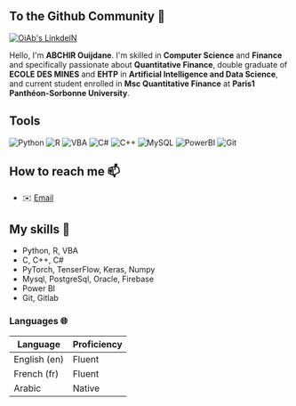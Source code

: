 ## To the Github Community 👋



<p>
  <a href="https://www.linkedin.com/in/ouijdane-abchir-439947171" target="_blank"><img alt="OiAb's LinkdeIN" src="https://img.shields.io/badge/linkedin-%230077B5.svg?&style=for-the-badge&logo=linkedin&logoColor=white" /></a>
</p>




Hello, I'm **ABCHIR Ouijdane**. I'm skilled in **Computer Science** and **Finance** and specifically passionate about **Quantitative Finance**, double graduate of **ECOLE DES MINES** and **EHTP** in **Artificial Intelligence and Data Science**, and current student enrolled in **Msc Quantitative Finance** at **Paris1 Panthéon-Sorbonne University**.


  ## Tools 
![Python](https://img.shields.io/badge/-Python-black?style=flat-square&logo=Python) 
![R](https://img.shields.io/badge/-R-black?style=flat-square&logo=R) 
![VBA](https://img.shields.io/badge/-VBA-black?style=flat-square&logo=VBA) 
![C#](https://img.shields.io/badge/-Csharp-black?style=flat-square&logo=Csharp) 
![C++](https://img.shields.io/badge/-C++-00599C?style=flat-square&logo=c++)
![MySQL](https://img.shields.io/badge/-MYSQL-black?style=flat-square&logo=mysql)
![PowerBI](https://img.shields.io/badge/-powerbi-black?style=flat-square&logo=PowerBI)
![Git](https://img.shields.io/badge/-Git-black?style=flat-square&logo=git)


##  How to reach me 📫
 * ✉️  [Email](ouijdaneabchir@gmail.com)



<!--code><img height="20" src="https://raw.githubusercontent.com/github/explore/80688e429a7d4ef2fca1e82350fe8e3517d3494d/topics/javascript/javascript.png"></code>
<code><img height="20" src="https://raw.githubusercontent.com/github/explore/80688e429a7d4ef2fca1e82350fe8e3517d3494d/topics/vue/vue.png"></code>
<code><img height="20" src="https://raw.githubusercontent.com/github/explore/80688e429a7d4ef2fca1e82350fe8e3517d3494d/topics/react/react.png"></code>
<code><img height="20" src="https://raw.githubusercontent.com/github/explore/80688e429a7d4ef2fca1e82350fe8e3517d3494d/topics/nodejs/nodejs.png"></code>
<code><img height="20" src="https://raw.githubusercontent.com/github/explore/80688e429a7d4ef2fca1e82350fe8e3517d3494d/topics/cpp/cpp.png"></code>
<code><img height="20" src="https://raw.githubusercontent.com/github/explore/80688e429a7d4ef2fca1e82350fe8e3517d3494d/topics/python/python.png"></code>
<code><img height="20" src="https://raw.githubusercontent.com/github/explore/80688e429a7d4ef2fca1e82350fe8e3517d3494d/topics/mysql/mysql.png"></code>
<code><img height="20" src="https://raw.githubusercontent.com/github/explore/80688e429a7d4ef2fca1e82350fe8e3517d3494d/topics/firebase/firebase.png"></code>
<code><img height="20" src="https://raw.githubusercontent.com/github/explore/80688e429a7d4ef2fca1e82350fe8e3517d3494d/topics/git/git.png"></code-->





<!--details>
<summary>Table of content</summary>
  
<!--## Table of content
   * [How to reach me](#How-to-reach-me-)
   * [My skills](#My-skills-)
   * [My projects](#My-Projects-)
   * [Languages](#Languages-)-->
   
<!--/details--> 



## My skills 📜


- Python, R, VBA
- C, C++, C#
- PyTorch, TenserFlow, Keras, Numpy
- Mysql, PostgreSql, Oracle, Firebase
- Power BI
- Git, Gitlab

### Languages 🌐

| Language      | Proficiency                                                               |
| ------------- | ------------------------------------------------------------------------- |
| English (en)  | Fluent  |
| French (fr)   | Fluent  |
| Arabic        | Native  |                                                         |

